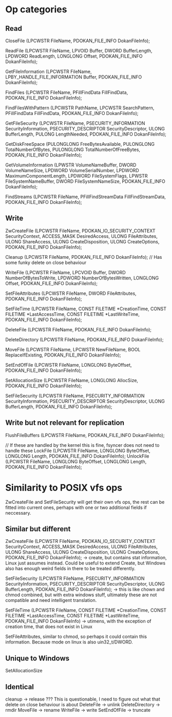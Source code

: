 # Op categories

## Read

CloseFile (LPCWSTR FileName, PDOKAN_FILE_INFO DokanFileInfo);

ReadFile (LPCWSTR FileName, LPVOID Buffer, DWORD BufferLength, LPDWORD ReadLength, LONGLONG Offset, PDOKAN_FILE_INFO DokanFileInfo);

GetFileInformation (LPCWSTR FileName, LPBY_HANDLE_FILE_INFORMATION Buffer, PDOKAN_FILE_INFO DokanFileInfo);

FindFiles (LPCWSTR FileName, PFillFindData FillFindData, PDOKAN_FILE_INFO DokanFileInfo);

FindFilesWithPattern (LPCWSTR PathName, LPCWSTR SearchPattern, PFillFindData FillFindData, PDOKAN_FILE_INFO DokanFileInfo);

GetFileSecurity (LPCWSTR FileName, PSECURITY_INFORMATION SecurityInformation, PSECURITY_DESCRIPTOR SecurityDescriptor, ULONG BufferLength, PULONG LengthNeeded, PDOKAN_FILE_INFO DokanFileInfo);

GetDiskFreeSpace (PULONGLONG FreeBytesAvailable, PULONGLONG TotalNumberOfBytes, PULONGLONG TotalNumberOfFreeBytes, PDOKAN_FILE_INFO DokanFileInfo);

GetVolumeInformation (LPWSTR VolumeNameBuffer, DWORD VolumeNameSize, LPDWORD VolumeSerialNumber, LPDWORD MaximumComponentLength, LPDWORD FileSystemFlags, LPWSTR FileSystemNameBuffer, DWORD FileSystemNameSize, PDOKAN_FILE_INFO DokanFileInfo);

FindStreams (LPCWSTR FileName, PFillFindStreamData FillFindStreamData, PDOKAN_FILE_INFO DokanFileInfo);

## Write

ZwCreateFile (LPCWSTR FileName, PDOKAN_IO_SECURITY_CONTEXT SecurityContext, ACCESS_MASK DesiredAccess, ULONG FileAttributes, ULONG ShareAccess, ULONG CreateDisposition, ULONG CreateOptions, PDOKAN_FILE_INFO DokanFileInfo);

Cleanup (LPCWSTR FileName, PDOKAN_FILE_INFO DokanFileInfo); // Has some funky delete on close behaviour

WriteFile (LPCWSTR FileName, LPCVOID Buffer, DWORD NumberOfBytesToWrite, LPDWORD NumberOfBytesWritten, LONGLONG Offset, PDOKAN_FILE_INFO DokanFileInfo);

SetFileAttributes (LPCWSTR FileName, DWORD FileAttributes, PDOKAN_FILE_INFO DokanFileInfo);

SetFileTime (LPCWSTR FileName, CONST FILETIME *CreationTime, CONST FILETIME *LastAccessTime, CONST FILETIME *LastWriteTime, PDOKAN_FILE_INFO DokanFileInfo);

DeleteFile (LPCWSTR FileName, PDOKAN_FILE_INFO DokanFileInfo);

DeleteDirectory (LPCWSTR FileName, PDOKAN_FILE_INFO DokanFileInfo);

MoveFile (LPCWSTR FileName, LPCWSTR NewFileName, BOOL ReplaceIfExisting, PDOKAN_FILE_INFO DokanFileInfo);

SetEndOfFile (LPCWSTR FileName, LONGLONG ByteOffset, PDOKAN_FILE_INFO DokanFileInfo);

SetAllocationSize (LPCWSTR FileName, LONGLONG AllocSize, PDOKAN_FILE_INFO DokanFileInfo);

SetFileSecurity (LPCWSTR FileName, PSECURITY_INFORMATION SecurityInformation, PSECURITY_DESCRIPTOR SecurityDescriptor, ULONG BufferLength, PDOKAN_FILE_INFO DokanFileInfo);

## Write but not relevant for replication

FlushFileBuffers (LPCWSTR FileName, PDOKAN_FILE_INFO DokanFileInfo); 

// If these are handled by the kernel this is fine, fsyncer does not need to handle these
LockFile (LPCWSTR FileName, LONGLONG ByteOffset, LONGLONG Length, PDOKAN_FILE_INFO DokanFileInfo);
UnlockFile (LPCWSTR FileName, LONGLONG ByteOffset, LONGLONG Length, PDOKAN_FILE_INFO DokanFileInfo);

# Similarity to POSIX vfs ops

ZwCreateFile and SetFileSecurity will get their own vfs ops, the rest can be fitted into current ones, perhaps with one or two additional fields if neccessary.

## Similar but different

ZwCreateFile (LPCWSTR FileName, PDOKAN_IO_SECURITY_CONTEXT SecurityContext, ACCESS_MASK DesiredAccess, ULONG FileAttributes, ULONG ShareAccess, ULONG CreateDisposition, ULONG CreateOptions, PDOKAN_FILE_INFO DokanFileInfo); -> create, but contains stat information, Linux just assumes instead. Could be useful to extend Create, but Windows also has enough weird fields in there to be treated differently.

SetFileSecurity (LPCWSTR FileName, PSECURITY_INFORMATION SecurityInformation, PSECURITY_DESCRIPTOR SecurityDescriptor, ULONG BufferLength, PDOKAN_FILE_INFO DokanFileInfo); -> this is like chown and chmod combined, but with extra windows stuff, ultimately these are not compatible and need intelligent translation.

SetFileTime (LPCWSTR FileName, CONST FILETIME *CreationTime, CONST FILETIME *LastAccessTime, CONST FILETIME *LastWriteTime, PDOKAN_FILE_INFO DokanFileInfo) -> utimens, with the exception of creation time, that does not exist in Linux

SetFileAttributes, similar to chmod, so perhaps it could contain this information. Because mode on linux is also uin32_t/DWORD.

## Unique to Windows

SetAllocationSize

## Identical

cleanup -> release ??? This is questionable, I need to figure out what that delete on close behaviour is about
DeleteFile -> unlink
DeleteDirectory -> rmdir
MoveFile -> rename
WriteFile -> write
SetEndOfFile -> truncate


